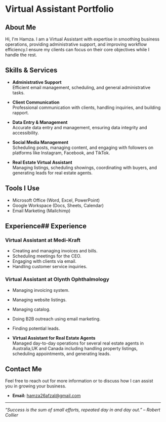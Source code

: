 # Virtual Assistant Portfolio

## About Me

Hi, I'm Hamza. I am a Virtual Assistant with expertise in smoothing business operations, providing administrative support, and improving workflow efficiency.I ensure my clients can focus on their core objectives while I handle the rest.

## Skills & Services

- **Administrative Support**  
  Efficient email management, scheduling, and general administrative tasks.
  
- **Client Communication**  
  Professional communication with clients, handling inquiries, and building rapport.
  
- **Data Entry & Management**  
  Accurate data entry and management, ensuring data integrity and accessibility.
  
- **Social Media Management**  
  Scheduling posts, managing content, and engaging with followers on platforms like Instagram, Facebook, and TikTok.

- **Real Estate Virtual Assistant**  
  Managing listings, scheduling showings, coordinating with buyers, and generating leads for real estate agents.

## Tools I Use

- Microsoft Office (Word, Excel, PowerPoint)
- Google Workspace (Docs, Sheets, Calendar)
- Email Marketing (Mailchimp)

## Experience## Experience

### Virtual Assistant at Medi-Kraft
- Creating and managing invoices and bills.
- Scheduling meetings for the CEO.
- Engaging with clients via email.
- Handling customer service inquiries.

### Virtual Assistant at Olynth Ophthalmology
- Managing invoicing system.
- Managing website listings.
- Managing catalog.
- Doing B2B outreach using email marketing.
- Finding potential leads.

- **Virtual Assistant for Real Estate Agents**  
  Managed day-to-day operations for several real estate agents in Australia,UK and Canada including handling property listings, scheduling appointments, and generating leads.

## Contact Me

Feel free to reach out for more information or to discuss how I can assist you in growing your business.

- **Email:** hamza26afzal@gmail.com
---

_“Success is the sum of small efforts, repeated day in and day out.” – Robert Collier_

